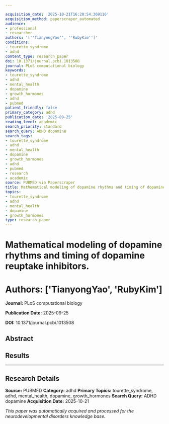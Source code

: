 ```yaml
---

acquisition_date: '2025-10-21T16:20:54.369116'
acquisition_method: paperscraper_automated
audience:
- professional
- researcher
authors: '[''TianyongYao'', ''RubyKim'']'
conditions:
- tourette_syndrome
- adhd
content_type: research_paper
doi: 10.1371/journal.pcbi.1013508
journal: PLoS computational biology
keywords:
- tourette_syndrome
- adhd
- mental_health
- dopamine
- growth_hormones
- adhd
- pubmed
patient_friendly: false
primary_category: adhd
publication_date: '2025-09-25'
reading_level: academic
search_priority: standard
search_query: ADHD dopamine
search_tags:
- tourette_syndrome
- adhd
- mental_health
- dopamine
- growth_hormones
- adhd
- pubmed
- research
- academic
source: PUBMED via Paperscraper
title: Mathematical modeling of dopamine rhythms and timing of dopamine reuptake inhibitors.
topics:
- tourette_syndrome
- adhd
- mental_health
- dopamine
- growth_hormones
type: research_paper
---
```




# Mathematical modeling of dopamine rhythms and timing of dopamine reuptake inhibitors.

# **Authors:** ['TianyongYao', 'RubyKim']

**Journal:** PLoS computational biology

**Publication Date:** 2025-09-25

**DOI:** 10.1371/journal.pcbi.1013508

## Abstract

## Results

---

## Research Details

**Source:** PUBMED
**Category:** adhd
**Primary Topics:** tourette_syndrome, adhd, mental_health, dopamine, growth_hormones
**Search Query:** ADHD dopamine
**Acquisition Date:** 2025-10-21

*This paper was automatically acquired and processed for the neurodevelopmental disorders knowledge base.*
